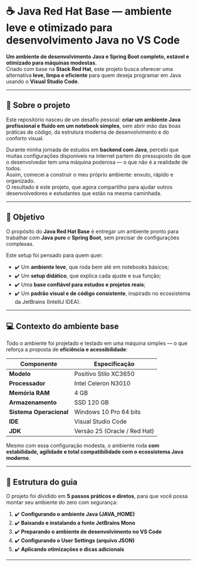 # ☕ Java Red Hat Base — ambiente leve e otimizado para desenvolvimento Java no VS Code

**Um ambiente de desenvolvimento Java e Spring Boot completo, estável e otimizado para máquinas modestas.**  
Criado com base na **Stack Red Hat**, este projeto busca oferecer uma alternativa **leve, limpa e eficiente** para quem deseja programar em Java usando o **Visual Studio Code**.

---

## 🧭 Sobre o projeto

Este repositório nasceu de um desafio pessoal: **criar um ambiente Java profissional e fluido em um notebook simples**, sem abrir mão das boas práticas de código, da estrutura moderna de desenvolvimento e do conforto visual.

Durante minha jornada de estudos em **backend com Java**, percebi que muitas configurações disponíveis na internet partem do pressuposto de que o desenvolvedor tem uma máquina poderosa — o que não é a realidade de todos.  
Assim, comecei a construir o meu próprio ambiente: enxuto, rápido e organizado.  
O resultado é este projeto, que agora compartilho para ajudar outros desenvolvedores e estudantes que estão na mesma caminhada.

---

## 🎯 Objetivo

O propósito do **Java Red Hat Base** é entregar um ambiente pronto para trabalhar com **Java puro** e **Spring Boot**, sem precisar de configurações complexas.

Este setup foi pensado para quem quer:
- ✔️ Um **ambiente leve**, que roda bem até em notebooks básicos;  
- ✔️ Um **setup didático**, que explica cada ajuste e sua função;  
- ✔️ Uma **base confiável para estudos e projetos reais**;  
- ✔️ Um **padrão visual e de código consistente**, inspirado no ecossistema da JetBrains (IntelliJ IDEA).

---

## 💻 Contexto do ambiente base

Todo o ambiente foi projetado e testado em uma máquina simples — o que reforça a proposta de **eficiência e acessibilidade**:

| Componente | Especificação |
|-------------|---------------|
| **Modelo** | Positivo Stilo XC3650 |
| **Processador** | Intel Celeron N3010 |
| **Memória RAM** | 4 GB |
| **Armazenamento** | SSD 120 GB |
| **Sistema Operacional** | Windows 10 Pro 64 bits |
| **IDE** | Visual Studio Code |
| **JDK** | Versão 25 (Oracle / Red Hat) |

Mesmo com essa configuração modesta, o ambiente roda **com estabilidade, agilidade e total compatibilidade com o ecossistema Java moderno**.

---

## 📘 Estrutura do guia

O projeto foi dividido em **5 passos práticos e diretos**, para que você possa montar seu ambiente do zero com segurança:

1. ✔️ **Configurando o ambiente Java (JAVA_HOME)**  
2. ✔️ **Baixando e instalando a fonte JetBrains Mono**  
3. ✔️ **Preparando o ambiente de desenvolvimento no VS Code**  
4. ✔️ **Configurando o User Settings (arquivo JSON)**  
5. ✔️ **Aplicando otimizações e dicas adicionais**

---


